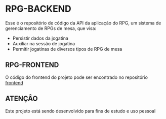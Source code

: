 # RPG-BACKEND

Esse é o repositório de código da API da aplicação do RPG, um sistema de gerenciamento de RPGs de mesa, 
que visa:

- Persistir dados da jogatina
- Auxiliar na sessão de jogatina
- Permitir jogatinas de diversos tipos de RPG de mesa

## RPG-FRONTEND

O código do frontend do projeto pode ser encontrado no repositório [frontend](https://github.com/Lucas-Santos-Rocha-dev/rpg-frontend)

## ATENÇÂO

Este projeto está sendo desenvolvido para fins de estudo e uso pessoal
